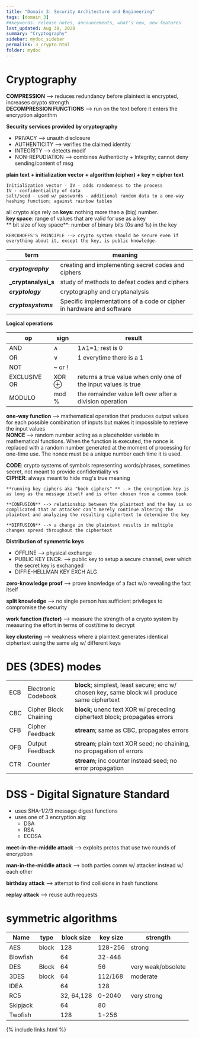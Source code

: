 ```yaml
---
title: "Domain 3: Security Architecture and Engineering"
tags: [domain_3]
##keywords: release notes, announcements, what's new, new features
last_updated: Aug 30, 2020
summary: "Cryptography"
sidebar: mydoc_sidebar
permalink: 3_crypto.html
folder: mydoc
---
```


# Cryptography

**COMPRESSION** --> reduces redundancy before plaintext is encrypted, increases crypto strength \
**DECOMPRESSION FUNCTIONS** --> run on the text before it enters the encryption algorithm

**Security services provided by cryptography**
- PRIVACY --> unauth disclosure
- AUTHENTICITY --> verifies the claimed identity
- INTEGRITY --> detects modif
- NON-REPUDIATION --> combines Authenticity + Integrity; cannot deny sending/content of msg


**plain text + initialization vector + algorithm (cipher) + key = cipher text**
```
Initialization vector - IV - adds randomness to the process
IV - confidentiality of data
salt/seed - used w/ passwords - additional random data to a one-way hashing function; against rainbow tables
```

all crypto algs rely on **keys**: nothing more than a (big) number. \
**key space**: range of values that are valid for use as a key \
** bit size of key space**:  number of binary bits (0s and 1s) in the key

```
KERCKHOFFS'S PRINCIPLE --> crypto system should be secure even if everything about it, except the key, is public knowledge.
```

|term|meaning|
|-|-|
|**_cryptography_**|creating and implementing secret codes and ciphers|
|**_cryptanalysi_s**|study of methods to defeat codes and ciphers|
|**_cryptology_**|cryptography and cryptanalysis|
|**_cryptosystems_**|Specific implementations of a code or cipher in hardware and software|

**Logical operations**

|op|sign|result|
|-|-|-|
|AND|∧| 1∧1=1; rest is 0|
|OR|∨| 1 everytime there is a 1|
|NOT|~ or !| |
|EXCLUSIVE OR|XOR ⊕|returns a true value when only one of the input values is true|
|MODULO|mod %| the remainder value left over after a division operation|

**one-way function** --> mathematical operation that produces output values for each possible combination of inputs but makes it impossible to retrieve the input values \
**NONCE** --> random number acting as a placeholder variable in mathematical functions. When the function is executed, the nonce is replaced with a random number generated at the moment of processing for one-time use. The nonce must be a unique number each time it is used.

**CODE**: crypto systems of symbols representing words/phrases, sometimes secret, not meant to provide confidentiality
vs \
**CIPHER**: always meant to hide msg's true meaning

```
**running key ciphers aka "book ciphers" ** --> the encryption key is as long as the message itself and is often chosen from a common book

**CONFUSION** --> relationship between the plaintext and the key is so complicated that an attacker can’t merely continue altering the plaintext and analyzing the resulting ciphertext to determine the key

**DIFFUSION** --> a change in the plaintext results in multiple changes spread throughout the ciphertext

```

**Distribution of symmetric keys**
- OFFLINE --> physical exchange
- PUBLIC KEY ENCR. --> public key to setup a secure channel, over which the secret key is exchanged
- DIFFIE-HELLMAN KEY EXCH ALG

**zero-knowledge proof** --> prove knowledge of a fact w/o revealing the fact itself

**split knowledge** --> no single person has sufficient privileges to compromise the security

**work function (factor)** --> measure the strength of a crypto system by measuring the effort in terms of cost/time to decrypt

**key clustering** --> weakness where a plaintext generates identical ciphertext using the same alg w/ different keys

# DES (3DES) modes

||||
|-|-|-|
|ECB|Electronic Codebook|**block**; simplest, least secure; enc w/ chosen key, same block will produce same ciphertext|
|CBC|Cipher Block Chaining|**block**; unenc text XOR w/ preceding ciphertext block; propagates errors|
|CFB|Cipher Feedback|**stream**; same as CBC, propagates errors|
|OFB|Output Feedback|**stream**; plain text XOR seed; no chaining, no propagation of errors|
|CTR|Counter|**stream**; inc counter instead seed; no error propagation|

# DSS - Digital Signature Standard

- uses SHA-1/2/3 message digest functions
- uses one of 3 encryption alg:
  - DSA
  - RSA
  - ECDSA

**meet-in-the-middle attack** --> exploits protos that use two rounds of encryption

**man-in-the-middle attack** --> both parties comm w/ attacker instead w/ each other

**birthday attack** --> attempt to find collisions in hash functions

**replay attack** --> reuse auth requests

# symmetric algorithms

|Name|type|block size|key size|strength|
|-|-|-|-|-|
|AES|block|128|128-256|strong|
|Blowfish||64|32-448||
|DES|Block|64|56|very weak/obsolete|
|3DES|block|64|112/168|moderate|
|IDEA||64|128||
|RC5||32, 64,128|0-2040|very strong|
|Skipjack||64|80||
|Twofish||128|1-256||


{% include links.html %}

